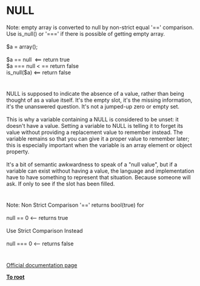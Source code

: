 # NULL




<div class="phpcode"><span class="html">
Note: empty array is converted to null by non-strict equal &apos;==&apos; comparison. Use is_null() or &apos;===&apos; if there is possible of getting empty array.<br><br>$a = array();<br><br>$a == null&#xA0; &lt;== return true<br>$a === null &lt; == return false<br>is_null($a) &lt;== return false</span>
</div>
  

#


<div class="phpcode"><span class="html">
NULL is supposed to indicate the absence of a value, rather than being thought of as a value itself. It&apos;s the empty slot, it&apos;s the missing information, it&apos;s the unanswered question. It&apos;s not a jumped-up zero or empty set.<br><br>This is why a variable containing a NULL is considered to be unset: it doesn&apos;t have a value. Setting a variable to NULL is telling it to forget its value without providing a replacement value to remember instead. The variable remains so that you can give it a proper value to remember later; this is especially important when the variable is an array element or object property.<br><br>It&apos;s a bit of semantic awkwardness to speak of a &quot;null value&quot;, but if a variable can exist without having a value, the language and implementation have to have something to represent that situation. Because someone will ask. If only to see if the slot has been filled.</span>
</div>
  

#


<div class="phpcode"><span class="html">
Note: Non Strict Comparison &apos;==&apos; returns bool(true) for <br><br>null == 0 &lt;-- returns true<br><br>Use Strict Comparison Instead<br><br>null === 0 &lt;-- returns false</span>
</div>
  

#

[Official documentation page](https://www.php.net/manual/en/language.types.null.php)

**[To root](/README.md)**